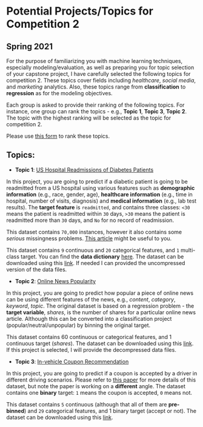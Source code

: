 # Potential Projects/Topics for Competition 2
## Spring 2021

For the purpose of familiarizing you with machine learning techniques, especially modeling/evaluation, as well as preparing you for topic selection of your capstone project, I have carefully selected the following topics for competition 2. These topics cover fields including _healthcare_, _social media_, and _marketing_ analytics. Also, these topics range from __classification__ to __regression__ as for the modeling objectives.

Each group is asked to provide their ranking of the following topics. For instance, one group can rank the topics - e.g., __Topic 1__, __Topic 3__, __Topic 2__. The topic with the highest ranking will be selected as the topic for competition 2.  

Please use [this form](https://goo.gl/forms/XYey4DVjuZBVYeZ83) to rank these topics.

## Topics:
+ __Topic 1__: [US Hospital Readmissions of Diabetes Patients](https://archive.ics.uci.edu/ml/datasets/Diabetes+130-US+hospitals+for+years+1999-2008)

In this project, you are going to predict if a diabetic patient is going to be readmitted from a US hospital using various features such as __demographic information__ (e.g., race, gender, age), __healthcare information__ (e.g., time in hospital, number of visits, diagnosis) and __medical information__ (e.g., lab test results). The __target feature__ is `readmitted`, and contains three classes: `<30` means the patient is readmitted within `30` days, `>30` means the patient is readmitted more than `30` days, and `No` for no record of readmission.
<!--a web user is going to make a purchase using a set of web browsing and demographic information of the user. This is a classification project - in the data the feature `Revenue` as the __target__ feature - if `Revenue` is greater than 0, then the user made a purchase (class `1`); otherwise, the user did not make a purchase (class `0`).-->

This dataset contains `70,000` instances, however it also contains some _serious_ missingness problems. [This article](https://www.hindawi.com/journals/bmri/2014/781670/) might be useful to you. 

This dataset contains `9` continuous and `20` categorical features, and `1` multi-class target. You can find the __data dictionary__ [here](https://www.hindawi.com/journals/bmri/2014/781670/tab1/). The dataset can be downloaded using this [link](https://archive.ics.uci.edu/ml/machine-learning-databases/00296/dataset_diabetes.zip). If needed I can provided the uncompressed version of the data files.

+ __Topic 2__: [Online News Popularity](https://archive.ics.uci.edu/ml/datasets/Online+News+Popularity)

In this project, you are going to predict how popular a piece of online news can be using different features of the news, e.g., _content_, _category_, _keyword_, _topic_. The original dataset is based on a regression problem - the __target variable__, _shares_, is the number of shares for a particular online news article. Although this can be converted into a classification project (popular/neutral/unpopular) by binning the original target.

This dataset contains 60 continuous or categorical features, and 1 continuous target (_shares_). The dataset can be downloaded using this [link](https://archive.ics.uci.edu/ml/machine-learning-databases/00332/OnlineNewsPopularity.zip). If this project is selected, I will provide the decompressed data files.

+ __Topic 3__: [In-vehicle Coupon Recommendation](https://archive.ics.uci.edu/ml/datasets/in-vehicle+coupon+recommendation)

In this project, you are going to predict if a coupon is accepted by a driver in different driving scenarios. Please refer to [this paper](https://jmlr.org/papers/volume18/16-003/16-003.pdf) for more details of this dataset, but note the paper is working on a __different__ angle. The dataset contains one __binary__ target: `1` means the coupon is accepted, `0` means not.
<!--client will subscribe a term deposit, using the information from a direct marketing campaigns (phone calls) of a Portuguese banking institution. This is a classification project (although __regression models__ can be used in it).-->

This dataset contains `5` continuous (although that all of them are __pre-binned__) and `29` categorical features, and 1 binary target (accept or not). The dataset can be downloaded using this [link](https://archive.ics.uci.edu/ml/machine-learning-databases/00603/in-vehicle-coupon-recommendation.csv). 
<!--This data set contains a full file (which you will use to train and evaluate your model(s)) and a much smaller sample (10% random sample, which you can use to train complicated models such as SVM or random forest). If this project is selected, I will provide the decompressed data files.-->


